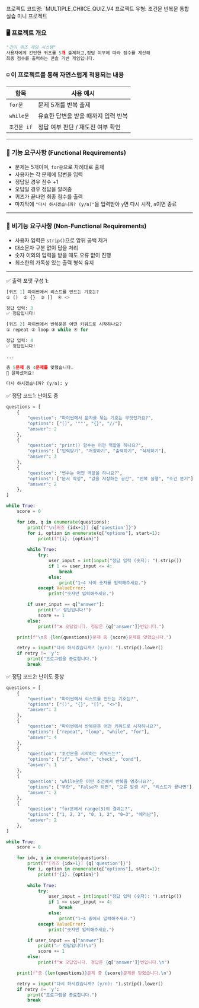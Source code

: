 프로젝트 코드명: `MULTIPLE_CHIICE_QUIZ_V4
프로젝트 유형: 조건문 반복문 통합 실습 미니 프로젝트

### 🖥️ 프로젝트 개요
```python
"간이 퀴즈 게임 시스템"
사용자에게 간단한 퀴즈를 5개 출제하고,정답 여부에 따라 점수를 계산해 
최종 점수를 출력하는 콘솔 기반 게임입니다.
```

### ◽ **이 프로젝트를 통해 자연스럽게 적용되는 내용**
| 항목       | 사용 예시                |
| -------- | -------------------- |
| `for문`   | 문제 5개를 반복 출제         |
| `while문` | 유효한 답변을 받을 때까지 입력 반복 |
| `조건문 if` | 정답 여부 판단 / 재도전 여부 확인 |

---
### 📄 기능 요구사항 (Functional Requirements)
- 문제는 5개이며, `for문`으로 차례대로 출제
- 사용자는 각 문제에 답변을 입력
- 정답일 경우 점수 +1
- 오답일 경우 정답을 알려줌
- 퀴즈가 끝나면 최종 점수를 출력
- 마지막에 `"다시 하시겠습니까? (y/n)"`을 입력받아 `y`면 다시 시작, `n`이면 종료
---
### 📄 비기능 요구사항 (Non-Functional Requirements)
- 사용자 입력은 `strip()`으로 앞뒤 공백 제거
- 대소문자 구분 없이 답을 처리
- 숫자 이외의 입력을 받을 때도 오류 없이 진행
- 최소한의 가독성 있는 출력 형식 유지

---
✅ 출력 포맷 구성 1:
```python
[퀴즈 1] 파이썬에서 리스트를 만드는 기호는?  
① ()  ② {}  ③ []  ④ <>

정답 입력: 3  
✅ 정답입니다!

[퀴즈 2] 파이썬에서 반복문은 어떤 키워드로 시작하나요?  
① repeat ② loop ③ while ④ for

정답 입력: 4  
✅ 정답입니다!

...

총 5문제 중 4문제를 맞혔습니다.  
👏 잘하셨어요!

다시 하시겠습니까? (y/n): y
```

✅ 정답 코드1: 난이도 중
```python
questions = [
    {
        "question": "파이썬에서 문자를 묶는 기호는 무엇인가요?",
        "options": ["[]", '""', "{}", "//"],
        "answer": 2
    },
    {
        "question": "print() 함수는 어떤 역할을 하나요?",
        "options": ["입력받기", "저장하기", "출력하기", "삭제하기"],
        "answer": 3
    },
    {
        "question": "변수는 어떤 역할을 하나요?",
        "options": ["문서 작성", "값을 저장하는 공간", "반복 실행", "조건 분기"],
        "answer": 2
    },
]

while True:
    score = 0

    for idx, q in enumerate(questions):
        print(f"\n[퀴즈 {idx+1}] {q['question']}")
        for i, option in enumerate(q["options"], start=1):
            print(f"{i}. {option}")
        
        while True:
            try:
                user_input = int(input("정답 입력 (숫자): ").strip())
                if 1 <= user_input <= 4:
                    break
                else:
                    print("1~4 사이 숫자를 입력해주세요.")
            except ValueError:
                print("숫자만 입력해주세요.")

        if user_input == q["answer"]:
            print("✅ 정답입니다!")
            score += 1
        else:
            print(f"❌ 오답입니다. 정답은 {q['answer']}번입니다.")

    print(f"\n총 {len(questions)}문제 중 {score}문제를 맞혔습니다.")

    retry = input("다시 하시겠습니까? (y/n): ").strip().lower()
    if retry != 'y':
        print("프로그램을 종료합니다.")
        break
```


✅ 정답 코드2: 난이도 중상
```python
questions = [
    {
        "question": "파이썬에서 리스트를 만드는 기호는?",
        "options": ["()", "{}", "[]", "<>"],
        "answer": 3
    },
    {
        "question": "파이썬에서 반복문은 어떤 키워드로 시작하나요?",
        "options": ["repeat", "loop", "while", "for"],
        "answer": 4
    },
    {
        "question": "조건문을 시작하는 키워드는?",
        "options": ["if", "when", "check", "cond"],
        "answer": 1
    },
    {
        "question": "while문은 어떤 조건에서 반복을 멈추나요?",
        "options": ["무한", "False가 되면", "오류 발생 시", "리스트가 끝나면"],
        "answer": 2
    },
    {
        "question": "for문에서 range(3)의 결과는?",
        "options": ["1, 2, 3", "0, 1, 2", "0~3", "에러남"],
        "answer": 2
    },
]

while True:
    score = 0

    for idx, q in enumerate(questions):
        print(f"[퀴즈 {idx+1}] {q['question']}")
        for i, option in enumerate(q["options"], start=1):
            print(f"{i}. {option}")
        
        while True:
            try:
                user_input = int(input("정답 입력 (숫자): ").strip())
                if 1 <= user_input <= 4:
                    break
                else:
                    print("1~4 중에서 입력해주세요.")
            except ValueError:
                print("숫자만 입력해주세요.")

        if user_input == q["answer"]:
            print("✅ 정답입니다!\n")
            score += 1
        else:
            print(f"❌ 오답입니다. 정답은 {q['answer']}번입니다.\n")

    print(f"총 {len(questions)}문제 중 {score}문제를 맞혔습니다.\n")

    retry = input("다시 하시겠습니까? (y/n): ").strip().lower()
    if retry != 'y':
        print("프로그램을 종료합니다.")
        break
```